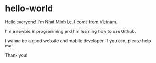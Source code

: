 # hello-world
Hello everyone! I'm Nhut Minh Le. I come from Vietnam.

I'm a newbie in programming and I'm learning how to use Github.

I wanna be a good website and mobile developer. If you can, please help me!

Thank you!
